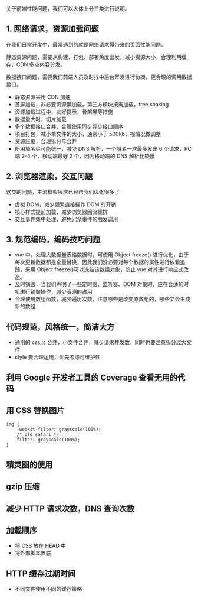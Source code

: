 关于前端性能问题，我们可以大体上分三类进行说明。

## 1. 网络请求，资源加载问题

在我们日常开发中，最常遇到的就是网络请求慢带来的页面性能问题。

静态资源问题，需要从构建、打包、部署角度出发，减小资源大小，合理利用缓存，CDN 多点内容分发。

数据接口问题，需要我们前端人员及时找中后台开发进行协商，更合理的调用数据接口。

- 静态资源采用 CDN 加速
- 首屏加载，非必要资源懒加载，第三方模块按需加载，tree shaking
- 资源加载过程中，友好提示，骨架屏等措施
- 数据量大时，切片加载
- 多个数据接口合并，合理使用同步异步接口顺序
- 项目打包，减小单文件的大小，通常小于 500kb，视情况做调整
- 资源压缩，合理拆分与合并
- 所用域名尽可能统一，减少 DNS 解析，一个域名一次最多发出 6 个请求，PC 端 2-4 个，移动端最好 2 个，因为移动端的 DNS 解析比较慢

## 2. 浏览器渲染，交互问题

这类的问题，主流框架层次已经帮我们优化很多了

- 虚拟 DOM，减少频繁直接操作 DOM 的开销
- 核心样式提前加载，减少浏览器回流重排
- 交互事件集中处理，避免冗余事件的触发调用

## 3. 规范编码，编码技巧问题

- vue 中，处理大数据量表格数据时，可使用 Object.freeze() 进行优化，由于每次更新数据都是全量替换，因此我们没必要对每个数据的属性进行依赖追踪，采用 Object.freeze()可以冻结该数组对象，防止 vue 对其进行响应式改造。
- 及时销毁，当我们声明了一些定时器、监听器、DOM 对象时，应在合适的时机进行销毁操作，减少资源的占用
- 合理使用数组函数，减少遍历次数，注意哪些是改变原数组的，哪些又会生成新的数组

## 代码规范，风格统一，简洁大方

- 通用的 css,js 合并，小文件合并，减少请求并发数，同时也要注意拆分过大文件
- style 要合理运用，优先考虑可维护性

## 利用 Google 开发者工具的 Coverage 查看无用的代码

## 用 CSS 替换图片

```
img {
    -webkit-filter: grayscale(100%);
    /* old safari */
    filter: grayscale(100%);
}
```

## 精灵图的使用

## gzip 压缩

## 减少 HTTP 请求次数，DNS 查询次数

## 加载顺序

- 将 CSS 放在 HEAD 中
- 将外部脚本置底

## HTTP 缓存过期时间

- 不同文件使用不同的缓存策略

##
